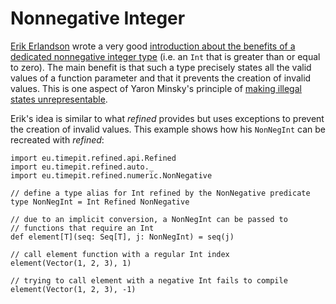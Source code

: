 # Nonnegative Integer

[Erik Erlandson][erikerlandson] wrote a very good [introduction about
the benefits of a dedicated nonnegative integer type][non-negative-numerics]
(i.e. an `Int` that is greater than or equal to zero). The main benefit
is that such a type precisely states all the valid values of a function
parameter and that it prevents the creation of invalid values. This is
one aspect of Yaron Minsky's principle of
[making illegal states unrepresentable][effective-ml-revisited].

Erik's idea is similar to what *refined* provides but uses exceptions
to prevent the creation of invalid values. This example shows how his
`NonNegInt` can be recreated with *refined*:

```tut:silent
import eu.timepit.refined.api.Refined
import eu.timepit.refined.auto._
import eu.timepit.refined.numeric.NonNegative
```
```tut
// define a type alias for Int refined by the NonNegative predicate
type NonNegInt = Int Refined NonNegative

// due to an implicit conversion, a NonNegInt can be passed to
// functions that require an Int
def element[T](seq: Seq[T], j: NonNegInt) = seq(j)

// call element function with a regular Int index
element(Vector(1, 2, 3), 1)
```

```tut:fail
// trying to call element with a negative Int fails to compile
element(Vector(1, 2, 3), -1)
```

[erikerlandson]: http://erikerlandson.github.io
[non-negative-numerics]: http://erikerlandson.github.io/blog/2015/08/18/lightweight-non-negative-numerics-for-better-scala-type-signatures/
[effective-ml-revisited]: https://blogs.janestreet.com/effective-ml-revisited/
